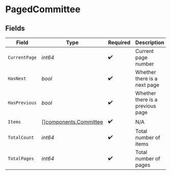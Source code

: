 # PagedCommittee


## Fields

| Field                                                          | Type                                                           | Required                                                       | Description                                                    |
| -------------------------------------------------------------- | -------------------------------------------------------------- | -------------------------------------------------------------- | -------------------------------------------------------------- |
| `CurrentPage`                                                  | *int64*                                                        | :heavy_check_mark:                                             | Current page number                                            |
| `HasNext`                                                      | *bool*                                                         | :heavy_check_mark:                                             | Whether there is a next page                                   |
| `HasPrevious`                                                  | *bool*                                                         | :heavy_check_mark:                                             | Whether there is a previous page                               |
| `Items`                                                        | [][components.Committee](../../models/components/committee.md) | :heavy_check_mark:                                             | N/A                                                            |
| `TotalCount`                                                   | *int64*                                                        | :heavy_check_mark:                                             | Total number of items                                          |
| `TotalPages`                                                   | *int64*                                                        | :heavy_check_mark:                                             | Total number of pages                                          |